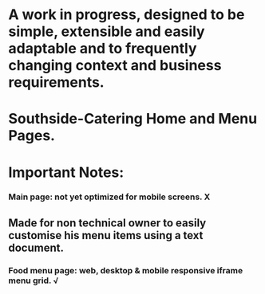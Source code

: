 # A work in progress, designed to be simple, extensible and easily adaptable and to frequently changing context and business requirements.

# Southside-Catering Home and Menu Pages.

# Important Notes:
### Main page: not yet optimized for mobile screens.  X

## Made for non technical owner to easily customise his menu items using a text document.
### Food menu page: web, desktop & mobile responsive iframe menu grid.  √
